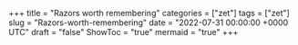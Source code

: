 +++
title = "Razors worth remembering"
categories = ["zet"]
tags = ["zet"]
slug = "Razors-worth-remembering"
date = "2022-07-31 00:00:00 +0000 UTC"
draft = "false"
ShowToc = "true"
mermaid = "true"
+++

